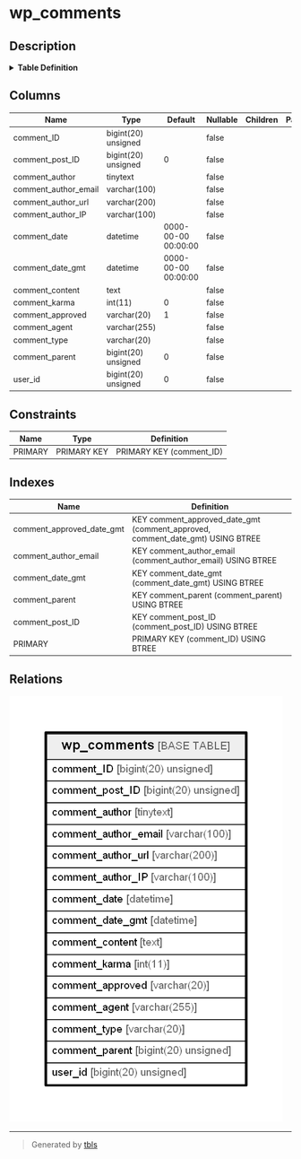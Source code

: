 # wp_comments

## Description

<details>
<summary><strong>Table Definition</strong></summary>

```sql
CREATE TABLE `wp_comments` (
  `comment_ID` bigint(20) unsigned NOT NULL AUTO_INCREMENT,
  `comment_post_ID` bigint(20) unsigned NOT NULL DEFAULT '0',
  `comment_author` tinytext COLLATE utf8mb4_unicode_520_ci NOT NULL,
  `comment_author_email` varchar(100) COLLATE utf8mb4_unicode_520_ci NOT NULL DEFAULT '',
  `comment_author_url` varchar(200) COLLATE utf8mb4_unicode_520_ci NOT NULL DEFAULT '',
  `comment_author_IP` varchar(100) COLLATE utf8mb4_unicode_520_ci NOT NULL DEFAULT '',
  `comment_date` datetime NOT NULL DEFAULT '0000-00-00 00:00:00',
  `comment_date_gmt` datetime NOT NULL DEFAULT '0000-00-00 00:00:00',
  `comment_content` text COLLATE utf8mb4_unicode_520_ci NOT NULL,
  `comment_karma` int(11) NOT NULL DEFAULT '0',
  `comment_approved` varchar(20) COLLATE utf8mb4_unicode_520_ci NOT NULL DEFAULT '1',
  `comment_agent` varchar(255) COLLATE utf8mb4_unicode_520_ci NOT NULL DEFAULT '',
  `comment_type` varchar(20) COLLATE utf8mb4_unicode_520_ci NOT NULL DEFAULT '',
  `comment_parent` bigint(20) unsigned NOT NULL DEFAULT '0',
  `user_id` bigint(20) unsigned NOT NULL DEFAULT '0',
  PRIMARY KEY (`comment_ID`),
  KEY `comment_post_ID` (`comment_post_ID`),
  KEY `comment_approved_date_gmt` (`comment_approved`,`comment_date_gmt`),
  KEY `comment_date_gmt` (`comment_date_gmt`),
  KEY `comment_parent` (`comment_parent`),
  KEY `comment_author_email` (`comment_author_email`(10))
) ENGINE=InnoDB AUTO_INCREMENT=2 DEFAULT CHARSET=utf8mb4 COLLATE=utf8mb4_unicode_520_ci
```

</details>

## Columns

| Name | Type | Default | Nullable | Children | Parents | Comment |
| ---- | ---- | ------- | -------- | -------- | ------- | ------- |
| comment_ID | bigint(20) unsigned |  | false |  |  |  |
| comment_post_ID | bigint(20) unsigned | 0 | false |  |  |  |
| comment_author | tinytext |  | false |  |  |  |
| comment_author_email | varchar(100) |  | false |  |  |  |
| comment_author_url | varchar(200) |  | false |  |  |  |
| comment_author_IP | varchar(100) |  | false |  |  |  |
| comment_date | datetime | 0000-00-00 00:00:00 | false |  |  |  |
| comment_date_gmt | datetime | 0000-00-00 00:00:00 | false |  |  |  |
| comment_content | text |  | false |  |  |  |
| comment_karma | int(11) | 0 | false |  |  |  |
| comment_approved | varchar(20) | 1 | false |  |  |  |
| comment_agent | varchar(255) |  | false |  |  |  |
| comment_type | varchar(20) |  | false |  |  |  |
| comment_parent | bigint(20) unsigned | 0 | false |  |  |  |
| user_id | bigint(20) unsigned | 0 | false |  |  |  |

## Constraints

| Name | Type | Definition |
| ---- | ---- | ---------- |
| PRIMARY | PRIMARY KEY | PRIMARY KEY (comment_ID) |

## Indexes

| Name | Definition |
| ---- | ---------- |
| comment_approved_date_gmt | KEY comment_approved_date_gmt (comment_approved, comment_date_gmt) USING BTREE |
| comment_author_email | KEY comment_author_email (comment_author_email) USING BTREE |
| comment_date_gmt | KEY comment_date_gmt (comment_date_gmt) USING BTREE |
| comment_parent | KEY comment_parent (comment_parent) USING BTREE |
| comment_post_ID | KEY comment_post_ID (comment_post_ID) USING BTREE |
| PRIMARY | PRIMARY KEY (comment_ID) USING BTREE |

## Relations

![er](wp_comments.png)

---

> Generated by [tbls](https://github.com/k1LoW/tbls)
